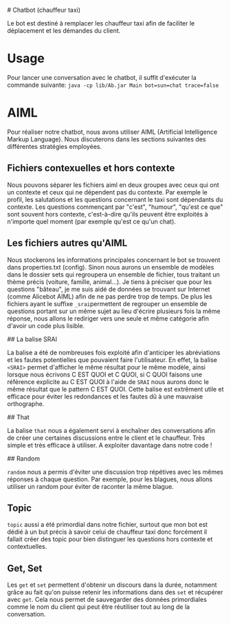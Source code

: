 # Chatbot (chauffeur taxi)

Le bot est destiné à remplacer les chauffeur taxi afin de faciliter le déplacement et les démandes du client.

# Usage

Pour lancer une conversation avec le chatbot, il suffit d'exécuter la commande suivante:
```java -cp lib/Ab.jar Main bot=sun=chat trace=false```


# AIML

Pour réaliser notre chatbot, nous avons utiliser AIML (Artificial Intelligence Markup Language). Nous discuterons dans les sections suivantes des différentes stratégies employées.

## Fichiers contexuelles et hors contexte

Nous pouvons séparer les fichiers aiml en deux groupes avec ceux qui ont un contexte et ceux qui ne dépendent pas du contexte. Par exemple le profil, les salutations et les questions concernant le taxi sont dépendants du contexte. Les questions commençant par "c'est", "humour", "qu'est ce que" sont souvent hors contexte, c'est-à-dire qu'ils peuvent être exploités à n'importe quel moment (par exemple qu'est ce qu'un chat).

## Les fichiers autres qu'AIML

Nous stockerons les informations principales concernant le bot se trouvent dans properties.txt (config). Sinon nous aurons un ensemble de modèles dans le dossier sets qui regroupera un ensemble de fichier, tous traitant un thème précis (voiture, famille, animal...). Je tiens à préciser que pour les questions "bâteau", je me suis aidé de données se trouvant sur Internet (comme Alicebot AIML) afin de ne pas perdre trop de temps.
De plus les fichiers ayant le suffixe ```_srai```permettent de regrouper un ensemble de questions portant sur un même sujet au lieu d'écrire plusieurs fois la même réponse, nous allons le rediriger vers une seule et même catégorie afin d'avoir un code plus lisible.

## La balise SRAI

La balise a été de nombreuses fois exploité afin d'anticiper les abréviations et les fautes potentielles que pouvaient faire l'utilisateur. En effet, la balise ```<SRAI>``` permet d'afficher le même résultat pour le même modèle, ainsi lorsque nous écrivons C EST QUOI et C QUOI, si C QUOI faisons une référence explicite au C EST QUOI à l'aide de ```SRAI```
nous aurons donc le même résultat que le pattern C EST QUOI. Cette balise est extrêment utile et efficace pour éviter les redondances et les fautes dû à une mauvaise orthographe.

## That

La balise ```that``` nous a également servi à enchaîner des conversations afin de créer une certaines discussions entre le client et le chauffeur. Très simple et très efficace à utiliser. A exploiter davantage dans notre code !

## Random

```random``` nous a permis d'éviter une discussion trop répétives avec les mêmes réponses à chaque question. Par exemple, pour les blagues, nous allons utiliser un random pour éviter de raconter la même blague.

## Topic

```topic``` aussi a été primordial dans notre fichier, surtout que mon bot est dédié à un but précis à savoir celui de chauffeur taxi donc forcément il fallait créer des topic pour bien distinguer les questions hors contexte et contextuelles.

## Get, Set

Les ```get``` et ```set``` permettent d'obtenir un discours dans la durée, notamment grâce au fait qu'on puisse retenir les informations dans des ```set``` et récupérer avec ```get```. Cela nous permet de sauvegarder des données primordiales comme le nom du client qui peut être réutiliser tout au long de la conversation.